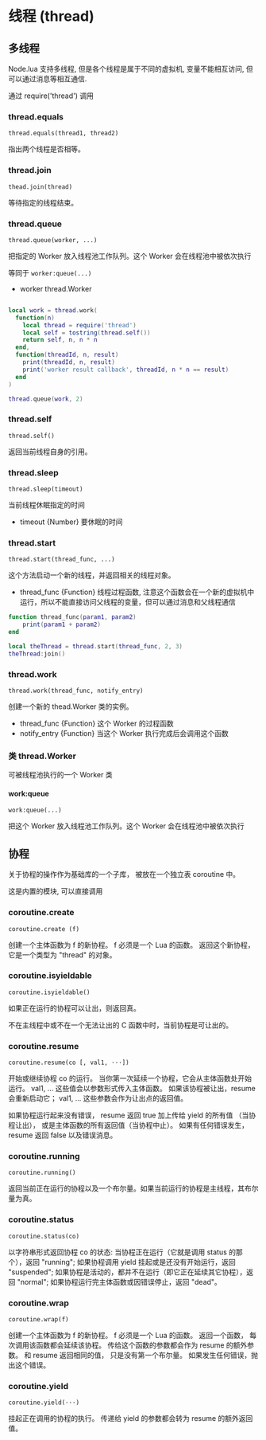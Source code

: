# 线程 (thread)



## 多线程

Node.lua 支持多线程, 但是各个线程是属于不同的虚拟机, 变量不能相互访问, 但可以通过消息等相互通信.

通过 require('thread') 调用

### thread.equals

    thread.equals(thread1, thread2)

指出两个线程是否相等。

### thread.join

    thead.join(thread)

等待指定的线程结束。

### thread.queue

    thread.queue(worker, ...)

把指定的 Worker 放入线程池工作队列。这个 Worker 会在线程池中被依次执行

等同于 `worker:queue(...)`

- worker thread.Worker

```lua

local work = thread.work(
  function(n)
    local thread = require('thread')
    local self = tostring(thread.self())
    return self, n, n * n
  end,
  function(threadId, n, result)
    print(threadId, n, result)
    print('worker result callback', threadId, n * n == result)
  end
)

thread.queue(work, 2)

```

### thread.self

    thread.self()

返回当前线程自身的引用。

### thread.sleep

    thread.sleep(timeout)

当前线程休眠指定的时间

- timeout {Number} 要休眠的时间

### thread.start

    thread.start(thread_func, ...)

这个方法启动一个新的线程，并返回相关的线程对象。

- thread_func {Function} 线程过程函数, 注意这个函数会在一个新的虚拟机中运行，所以不能直接访问父线程的变量，但可以通过消息和父线程通信

```lua
function thread_func(param1, param2)
    print(param1 + param2)
end

local theThread = thread.start(thread_func, 2, 3)
theThread:join()

```

### thread.work

    thread.work(thread_func, notify_entry)

创建一个新的 thead.Worker 类的实例。

- thread_func {Function} 这个 Worker 的过程函数
- notify_entry {Function} 当这个 Worker 执行完成后会调用这个函数

### 类 thread.Worker

可被线程池执行的一个 Worker 类

#### work:queue

    work:queue(...)

把这个 Worker 放入线程池工作队列。这个 Worker 会在线程池中被依次执行

## 协程

关于协程的操作作为基础库的一个子库， 被放在一个独立表 coroutine 中。 

这是内置的模块, 可以直接调用

### coroutine.create

    coroutine.create (f)

创建一个主体函数为 f 的新协程。 f 必须是一个 Lua 的函数。 返回这个新协程，它是一个类型为 "thread" 的对象。

### coroutine.isyieldable 

    coroutine.isyieldable()

如果正在运行的协程可以让出，则返回真。

不在主线程中或不在一个无法让出的 C 函数中时，当前协程是可让出的。

### coroutine.resume 

    coroutine.resume(co [, val1, ···])

开始或继续协程 co 的运行。 当你第一次延续一个协程，它会从主体函数处开始运行。 val1, ... 这些值会以参数形式传入主体函数。 如果该协程被让出，resume 会重新启动它； val1, ... 这些参数会作为让出点的返回值。

如果协程运行起来没有错误， resume 返回 true 加上传给 yield 的所有值 （当协程让出）， 或是主体函数的所有返回值（当协程中止）。 如果有任何错误发生， resume 返回 false 以及错误消息。

### coroutine.running 

    coroutine.running()

返回当前正在运行的协程以及一个布尔量。如果当前运行的协程是主线程，其布尔量为真。

### coroutine.status

    coroutine.status(co)

以字符串形式返回协程 co 的状态: 当协程正在运行（它就是调用 status 的那个），返回 "running"; 如果协程调用 yield 挂起或是还没有开始运行，返回 "suspended"; 如果协程是活动的，都并不在运行（即它正在延续其它协程），返回 "normal"; 如果协程运行完主体函数或因错误停止，返回 "dead"。

### coroutine.wrap

    coroutine.wrap(f)

创建一个主体函数为 f 的新协程。 f 必须是一个 Lua 的函数。 返回一个函数， 每次调用该函数都会延续该协程。 传给这个函数的参数都会作为 resume 的额外参数。 和 resume 返回相同的值， 只是没有第一个布尔量。 如果发生任何错误，抛出这个错误。

### coroutine.yield

    coroutine.yield(···)

挂起正在调用的协程的执行。 传递给 yield 的参数都会转为 resume 的额外返回值。




